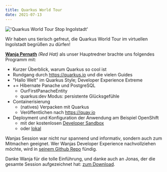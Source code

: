 ```yaml
---
title: Quarkus World Tour
date: 2021-07-13
---
```


!['Quarkus World Tour Stop Ingolstadt'](https://quarkus.io/assets/images/worldtour/twitter_1024x512_jugingolstadt.png)

Wir haben  uns tierisch gefreut, die Quarkus World Tour im virtuellen Ingolstadt begrüßen zu dürfen!

**[Wanja Pernath](https://github.com/wpernath)** _(Red Hat)_ als unser Hauptredner brachte uns folgendes Programm mit:

* Kurzer Überblick, warum Quarkus so cool ist
* Rundgang durch https://quarkus.io und die vielen Guides
* "Hallo Welt" im Quarkus Style; Developer Experience Extreme
* += Hibernate Panache und PostgreSQL
    * OurFirstPanacheEntity
    * quarkus:dev Modus: persistente Glücksgefühle
* Containerisierung
    * (natives) Verpacken mit Quarkus
    * Veröffentlichen nach https://quay.io
* Deployment und Konfiguration der Anwendung am Beispiel OpenShift
    * mit der kostenlosen [Developer Sandbox](https://developers.redhat.com/developer-sandbox)
    * oder [lokal](https://cloud.redhat.com/openshift/create/local)

Wanjas Session war nicht nur spannend und informativ, sondern auch zum Mitmachen geeignet. Wer Wanjas Developer Experience nachvollziehen möchte, wird in [seinem Github Repo](https://github.com/wpernath/quarkus-worldtour) fündig.

Danke Wanja für die tolle Einführung, und danke auch an Jonas, der die gesamte Session aufgezeichnet hat: [zum Download](https://drive.google.com/file/d/1uV-v3G0fpWpp5wsW4abKP3i7RtjaN5qa/view?usp=sharing).
